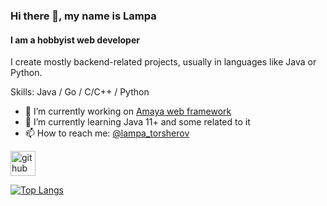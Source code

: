 ### Hi there 👋, my name is Lampa
#### I am a hobbyist web developer

I create mostly backend-related projects, usually in languages like Java or Python.

Skills: Java / Go / C/C++ / Python

- 🔭 I’m currently working on [Amaya web framework](https://github.com/amayaframework) 
- 🌱 I’m currently learning Java 11+ and some related to it 
- 📫 How to reach me: [@lampa_torsherov](https://t.me/lampa_torsherov)


[<img src='https://cdn.jsdelivr.net/npm/simple-icons@3.0.1/icons/github.svg' alt='github' height='40'>](https://github.com/RomanQed)  

[![Top Langs](https://github-readme-stats.vercel.app/api/top-langs/?username=RomanQed)](https://github.com/anuraghazra/github-readme-stats)

